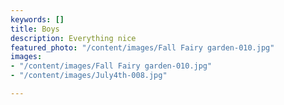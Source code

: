 ```yaml
---
keywords: []
title: Boys
description: Everything nice
featured_photo: "/content/images/Fall Fairy garden-010.jpg"
images:
- "/content/images/Fall Fairy garden-010.jpg"
- "/content/images/July4th-008.jpg"

---
```

